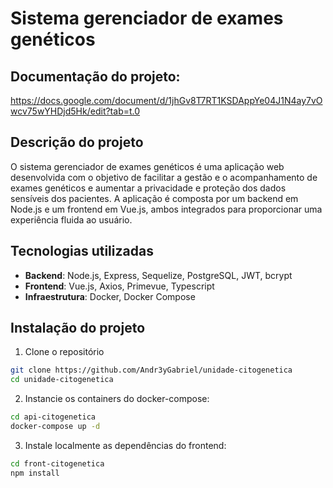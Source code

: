 # Sistema gerenciador de exames genéticos
## Documentação do projeto: 
https://docs.google.com/document/d/1jhGv8T7RT1KSDAppYe04J1N4ay7vOwcv75wYHDjd5Hk/edit?tab=t.0

## Descrição do projeto
O sistema gerenciador de exames genéticos é uma aplicação web desenvolvida com o objetivo de facilitar a gestão e o acompanhamento de exames genéticos e aumentar a privacidade e proteção dos dados sensíveis dos pacientes. A aplicação é composta por um backend em Node.js e um frontend em Vue.js, ambos integrados para proporcionar uma experiência fluida ao usuário.

## Tecnologias utilizadas
- **Backend**: Node.js, Express, Sequelize, PostgreSQL, JWT, bcrypt
- **Frontend**: Vue.js, Axios, Primevue, Typescript
- **Infraestrutura**: Docker, Docker Compose

## Instalação do projeto
1. Clone o repositório
```bash
git clone https://github.com/Andr3yGabriel/unidade-citogenetica
cd unidade-citogenetica
```

2. Instancie os containers do docker-compose:
```bash
cd api-citogenetica
docker-compose up -d
```

3. Instale localmente as dependências do frontend:
```bash
cd front-citogenetica
npm install
```
